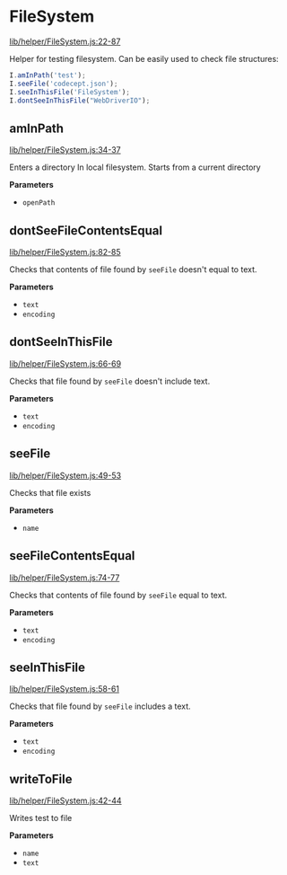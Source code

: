# FileSystem

[lib/helper/FileSystem.js:22-87](https://github.com/Codeception/CodeceptJS/blob/efe25d76220d1de4dc7b4152262d9163b04a196b/lib/helper/FileSystem.js#L22-L87 "Source code on GitHub")

Helper for testing filesystem.
Can be easily used to check file structures:

```js
I.amInPath('test');
I.seeFile('codecept.json');
I.seeInThisFile('FileSystem');
I.dontSeeInThisFile("WebDriverIO");
```

## amInPath

[lib/helper/FileSystem.js:34-37](https://github.com/Codeception/CodeceptJS/blob/efe25d76220d1de4dc7b4152262d9163b04a196b/lib/helper/FileSystem.js#L34-L37 "Source code on GitHub")

Enters a directory In local filesystem. 
Starts from a current directory

**Parameters**

-   `openPath`  

## dontSeeFileContentsEqual

[lib/helper/FileSystem.js:82-85](https://github.com/Codeception/CodeceptJS/blob/efe25d76220d1de4dc7b4152262d9163b04a196b/lib/helper/FileSystem.js#L82-L85 "Source code on GitHub")

Checks that contents of file found by `seeFile` doesn't equal to text.

**Parameters**

-   `text`  
-   `encoding`  

## dontSeeInThisFile

[lib/helper/FileSystem.js:66-69](https://github.com/Codeception/CodeceptJS/blob/efe25d76220d1de4dc7b4152262d9163b04a196b/lib/helper/FileSystem.js#L66-L69 "Source code on GitHub")

Checks that file found by `seeFile` doesn't include text.

**Parameters**

-   `text`  
-   `encoding`  

## seeFile

[lib/helper/FileSystem.js:49-53](https://github.com/Codeception/CodeceptJS/blob/efe25d76220d1de4dc7b4152262d9163b04a196b/lib/helper/FileSystem.js#L49-L53 "Source code on GitHub")

Checks that file exists

**Parameters**

-   `name`  

## seeFileContentsEqual

[lib/helper/FileSystem.js:74-77](https://github.com/Codeception/CodeceptJS/blob/efe25d76220d1de4dc7b4152262d9163b04a196b/lib/helper/FileSystem.js#L74-L77 "Source code on GitHub")

Checks that contents of file found by `seeFile` equal to text.

**Parameters**

-   `text`  
-   `encoding`  

## seeInThisFile

[lib/helper/FileSystem.js:58-61](https://github.com/Codeception/CodeceptJS/blob/efe25d76220d1de4dc7b4152262d9163b04a196b/lib/helper/FileSystem.js#L58-L61 "Source code on GitHub")

Checks that file found by `seeFile` includes a text.

**Parameters**

-   `text`  
-   `encoding`  

## writeToFile

[lib/helper/FileSystem.js:42-44](https://github.com/Codeception/CodeceptJS/blob/efe25d76220d1de4dc7b4152262d9163b04a196b/lib/helper/FileSystem.js#L42-L44 "Source code on GitHub")

Writes test to file

**Parameters**

-   `name`  
-   `text`  

